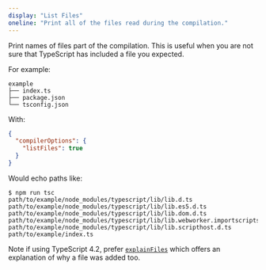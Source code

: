```yaml
---
display: "List Files"
oneline: "Print all of the files read during the compilation."
---
```


Print names of files part of the compilation. This is useful when you are not sure that TypeScript has
included a file you expected.

For example:

```
example
├── index.ts
├── package.json
└── tsconfig.json
```

With:

```json tsconfig
{
  "compilerOptions": {
    "listFiles": true
  }
}
```

Would echo paths like:

```
$ npm run tsc
path/to/example/node_modules/typescript/lib/lib.d.ts
path/to/example/node_modules/typescript/lib/lib.es5.d.ts
path/to/example/node_modules/typescript/lib/lib.dom.d.ts
path/to/example/node_modules/typescript/lib/lib.webworker.importscripts.d.ts
path/to/example/node_modules/typescript/lib/lib.scripthost.d.ts
path/to/example/index.ts
```

Note if using TypeScript 4.2, prefer [`explainFiles`](#explainFiles) which offers an explanation of why a file was added too.
